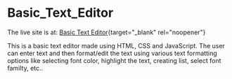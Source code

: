 # Basic_Text_Editor

The live site is at: [Basic Text Editor](https://www.google.com){target="_blank" rel="noopener"}

This is a basic text editor made using HTML, CSS and JavaScript. The user can enter text and then format/edit the text using various text formatting options like selecting font color, highlight the text, creating list, select font familty, etc..
